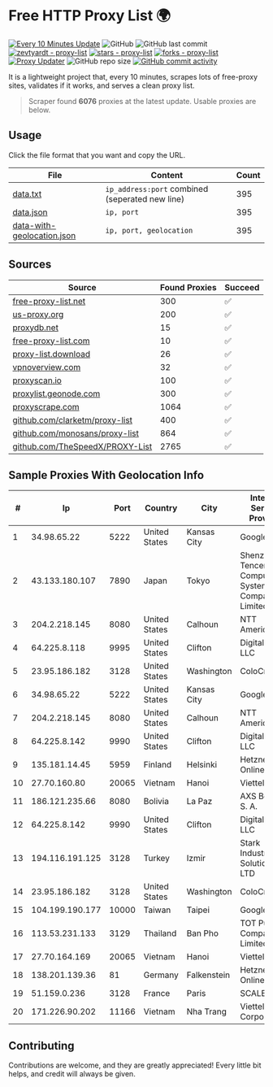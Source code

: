 
# Free HTTP Proxy List 🌍

[![Every 10 Minutes Update](https://github.com/mertguvencli/http-proxy-list/actions/workflows/main.yml/badge.svg?branch=main)](https://github.com/mertguvencli/http-proxy-list/actions/workflows/main.yml)
![GitHub](https://img.shields.io/github/license/mertguvencli/http-proxy-list)
![GitHub last commit](https://img.shields.io/github/last-commit/mertguvencli/http-proxy-list)
[![zevtyardt - proxy-list](https://img.shields.io/static/v1?label=zevtyardt&message=proxy-list&color=blue&logo=github)](https://github.com/zevtyardt/proxy-list "Go to GitHub repo")
[![stars - proxy-list](https://img.shields.io/github/stars/zevtyardt/proxy-list?style=social)](https://github.com/zevtyardt/proxy-list)
[![forks - proxy-list](https://img.shields.io/github/forks/zevtyardt/proxy-list?style=social)](https://github.com/zevtyardt/proxy-list)
[![Proxy Updater](https://github.com/zevtyardt/proxy-list/workflows/Proxy%20Updater/badge.svg)](https://github.com/zevtyardt/proxy-list/actions?query=workflow:"Proxy+Updater")
![GitHub repo size](https://img.shields.io/github/repo-size/zevtyardt/proxy-list)
[![GitHub commit activity](https://img.shields.io/github/commit-activity/m/zevtyardt/proxy-list?logo=commits)](https://github.com/zevtyardt/proxy-list/commits/main)

It is a lightweight project that, every 10 minutes, scrapes lots of free-proxy sites, validates if it works, and serves a clean proxy list.

> Scraper found **6076** proxies at the latest update. Usable proxies are below.

## Usage

Click the file format that you want and copy the URL.

|File|Content|Count|
|----|-------|-----|
|[data.txt](https://raw.githubusercontent.com/mertguvencli/http-proxy-list/main/proxy-list/data.txt)|`ip_address:port` combined (seperated new line)|395|
|[data.json](https://raw.githubusercontent.com/mertguvencli/http-proxy-list/main/proxy-list/data.json)|`ip, port`|395|
|[data-with-geolocation.json](https://raw.githubusercontent.com/mertguvencli/http-proxy-list/main/proxy-list/data-with-geolocation.json)|`ip, port, geolocation`|395|

## Sources

|Source|Found Proxies|Succeed|
|------|-------------|-------|
|[free-proxy-list.net](https://free-proxy-list.net)|300|✅|
|[us-proxy.org](https://www.us-proxy.org)|200|✅|
|[proxydb.net](http://proxydb.net)|15|✅|
|[free-proxy-list.com](https://free-proxy-list.com/?page=&port=&type%5B%5D=http&type%5B%5D=https&up_time=0&search=Search)|10|✅|
|[proxy-list.download](https://www.proxy-list.download/HTTP)|26|✅|
|[vpnoverview.com](https://vpnoverview.com/privacy/anonymous-browsing/free-proxy-servers)|32|✅|
|[proxyscan.io](https://www.proxyscan.io)|100|✅|
|[proxylist.geonode.com](https://proxylist.geonode.com/api/proxy-list?limit=300&page=1&sort_by=lastChecked&sort_type=desc&protocols=http,https)|300|✅|
|[proxyscrape.com](https://api.proxyscrape.com/v2/?request=displayproxies&protocol=http&timeout=10000&country=all&ssl=all&anonymity=all)|1064|✅|
|[github.com/clarketm/proxy-list](https://raw.githubusercontent.com/clarketm/proxy-list/master/proxy-list-raw.txt)|400|✅|
|[github.com/monosans/proxy-list](https://raw.githubusercontent.com/monosans/proxy-list/main/proxies/http.txt)|864|✅|
|[github.com/TheSpeedX/PROXY-List](https://raw.githubusercontent.com/TheSpeedX/PROXY-List/master/http.txt)|2765|✅|


## Sample Proxies With Geolocation Info

|#|Ip|Port|Country|City|Internet Service Provider|
|-|--|----|-------|----|-------------------------|
|1|34.98.65.22|5222|United States|Kansas City|Google LLC|
|2|43.133.180.107|7890|Japan|Tokyo|Shenzhen Tencent Computer Systems Company Limited|
|3|204.2.218.145|8080|United States|Calhoun|NTT America, Inc.|
|4|64.225.8.118|9995|United States|Clifton|DigitalOcean, LLC|
|5|23.95.186.182|3128|United States|Washington|ColoCrossing|
|6|34.98.65.22|5222|United States|Kansas City|Google LLC|
|7|204.2.218.145|8080|United States|Calhoun|NTT America, Inc.|
|8|64.225.8.142|9990|United States|Clifton|DigitalOcean, LLC|
|9|135.181.14.45|5959|Finland|Helsinki|Hetzner Online GmbH|
|10|27.70.160.80|20065|Vietnam|Hanoi|Viettel Group|
|11|186.121.235.66|8080|Bolivia|La Paz|AXS Bolivia S. A.|
|12|64.225.8.142|9990|United States|Clifton|DigitalOcean, LLC|
|13|194.116.191.125|3128|Turkey|Izmir|Stark Industries Solutions LTD|
|14|23.95.186.182|3128|United States|Washington|ColoCrossing|
|15|104.199.190.177|10000|Taiwan|Taipei|Google LLC|
|16|113.53.231.133|3129|Thailand|Ban Pho|TOT Public Company Limited|
|17|27.70.164.169|20065|Vietnam|Hanoi|Viettel Group|
|18|138.201.139.36|81|Germany|Falkenstein|Hetzner Online GmbH|
|19|51.159.0.236|3128|France|Paris|SCALEWAY|
|20|171.226.90.202|11166|Vietnam|Nha Trang|Viettel Corporation|



## Contributing

Contributions are welcome, and they are greatly appreciated! Every
little bit helps, and credit will always be given.

